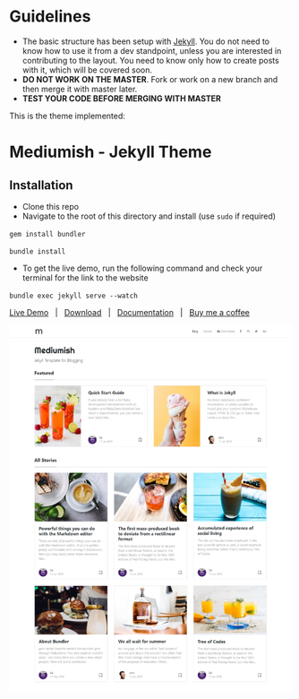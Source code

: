 # Guidelines
* The basic structure has been setup with [Jekyll](www.jekyllrb.com). You do not need to know how to use it from a dev standpoint, unless you are interested in contributing to the layout. You need to know only how to create posts with it, which will be covered soon.
* **DO NOT WORK ON THE MASTER**. Fork or work on a new branch and then merge it with master later.
* **TEST YOUR CODE BEFORE MERGING WITH MASTER**

This is the theme implemented:

# Mediumish - Jekyll Theme

## Installation

- Clone this repo
- Navigate to the root of this directory and install (use `sudo` if required)

`gem install bundler`

`bundle install`

- To get the live demo, run the following command and check your terminal for the link to the website

`bundle exec jekyll serve --watch`

[Live Demo](https://wowthemesnet.github.io/mediumish-theme-jekyll/) &nbsp; | &nbsp; [Download](https://github.com/wowthemesnet/mediumish-theme-jekyll/archive/master.zip) &nbsp; | &nbsp; [Documentation](https://bootstrapstarter.com/bootstrap-templates/template-mediumish-bootstrap-jekyll/) &nbsp; | &nbsp; [Buy me a coffee](https://www.wowthemes.net/donate/)

![mediumish](assets/images/mediumish-jekyll-template.png)
